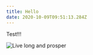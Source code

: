 ```yaml
---
title: Hello
date: 2020-10-09T09:51:13.284Z
---
```

Test!!!

![Live long and prosper](https://media.giphy.com/media/IL4iTvQH0MjS/giphy.gif)
